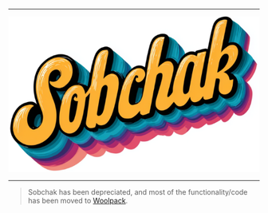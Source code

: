 <!-- u251003-->

***

<div align="center">

  <picture>
    <source media="(prefers-color-scheme: dark)" srcset="https://github.com/APrettyCoolProgram/sobchak/blob/main/.github/img/logo/sobchak-dark-587x363.png">
    <source media="(prefers-color-scheme: light)" srcset="https://github.com/APrettyCoolProgram/sobchak/blob/main/.github/img/logo/sobchak-light-587x363.png">
    <img alt="Fallback image description" src="https://github.com/APrettyCoolProgram/sobchak/blob/main/.github/img/logo/sobchak-light-587x363.png">
  </picture>

</div>

***

> Sobchak has been depreciated, and most of the functionality/code has been moved to [Woolpack](https://github.com/APrettyCoolProgram/wollpack).

